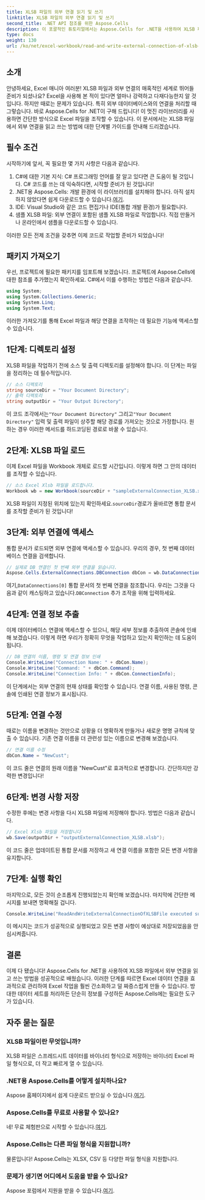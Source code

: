 ```yaml
---
title: XLSB 파일의 외부 연결 읽기 및 쓰기
linktitle: XLSB 파일의 외부 연결 읽기 및 쓰기
second_title: .NET API 참조를 위한 Aspose.Cells
description: 이 포괄적인 튜토리얼에서는 Aspose.Cells for .NET을 사용하여 XLSB 파일에서 외부 연결을 관리하는 방법을 알아봅니다.
type: docs
weight: 130
url: /ko/net/excel-workbook/read-and-write-external-connection-of-xlsb-file/
---
```

## 소개

안녕하세요, Excel 매니아 여러분! XLSB 파일과 외부 연결의 매혹적인 세계로 뛰어들 준비가 되셨나요? Excel을 사용해 본 적이 있다면 얼마나 강력하고 다재다능한지 알 것입니다. 하지만 때로는 문제가 있습니다. 특히 외부 데이터베이스와의 연결을 처리할 때 그렇습니다. 바로 Aspose.Cells for .NET이 구해 드립니다! 이 멋진 라이브러리를 사용하면 간단한 방식으로 Excel 파일을 조작할 수 있습니다. 이 문서에서는 XLSB 파일에서 외부 연결을 읽고 쓰는 방법에 대한 단계별 가이드를 안내해 드리겠습니다.

## 필수 조건

시작하기에 앞서, 꼭 필요한 몇 가지 사항은 다음과 같습니다.

1. C#에 대한 기본 지식: C# 프로그래밍 언어를 잘 알고 있다면 큰 도움이 될 것입니다. C# 코드를 쓰는 데 익숙하다면, 시작할 준비가 된 것입니다!
2.  .NET용 Aspose.Cells: 개발 환경에 이 라이브러리를 설치해야 합니다. 아직 설치하지 않았다면 쉽게 다운로드할 수 있습니다.[여기](https://releases.aspose.com/cells/net/). 
3. IDE: Visual Studio와 같은 코드 편집기나 IDE(통합 개발 환경)가 필요합니다. 
4. 샘플 XLSB 파일: 외부 연결이 포함된 샘플 XLSB 파일로 작업합니다. 직접 만들거나 온라인에서 샘플을 다운로드할 수 있습니다. 

이러한 모든 전제 조건을 갖추면 이제 코드로 작업할 준비가 되었습니다!

## 패키지 가져오기

우선, 프로젝트에 필요한 패키지를 임포트해 보겠습니다. 프로젝트에 Aspose.Cells에 대한 참조를 추가했는지 확인하세요. C#에서 이를 수행하는 방법은 다음과 같습니다.

```csharp
using System;
using System.Collections.Generic;
using System.Linq;
using System.Text;
```

이러한 가져오기를 통해 Excel 파일과 해당 연결을 조작하는 데 필요한 기능에 액세스할 수 있습니다.

## 1단계: 디렉토리 설정

XLSB 파일을 작업하기 전에 소스 및 출력 디렉토리를 설정해야 합니다. 이 단계는 파일을 정리하는 데 필수적입니다.

```csharp
// 소스 디렉토리
string sourceDir = "Your Document Directory";
// 출력 디렉토리
string outputDir = "Your Output Directory";
```

 이 코드 조각에서는`"Your Document Directory"` 그리고`"Your Document Directory"` 입력 및 출력 파일이 상주할 해당 경로를 가져오는 것으로 가정합니다. 원하는 경우 이러한 메서드를 하드코딩된 경로로 바꿀 수 있습니다.

## 2단계: XLSB 파일 로드

이제 Excel 파일을 Workbook 개체로 로드할 시간입니다. 이렇게 하면 그 안의 데이터를 조작할 수 있습니다.

```csharp
// 소스 Excel Xlsb 파일을 로드합니다.
Workbook wb = new Workbook(sourceDir + "sampleExternalConnection_XLSB.xlsb");
```

 XLSB 파일이 지정된 위치에 있는지 확인하세요.`sourceDir`경로가 올바르면 통합 문서를 조작할 준비가 된 것입니다!

## 3단계: 외부 연결에 액세스

통합 문서가 로드되면 외부 연결에 액세스할 수 있습니다. 우리의 경우, 첫 번째 데이터베이스 연결을 검색합니다.

```csharp
// 실제로 DB 연결인 첫 번째 외부 연결을 읽습니다.
Aspose.Cells.ExternalConnections.DBConnection dbCon = wb.DataConnections[0] as Aspose.Cells.ExternalConnections.DBConnection;
```

 여기,`DataConnections[0]` 통합 문서의 첫 번째 연결을 참조합니다. 우리는 그것을 다음과 같이 캐스팅하고 있습니다.`DBConnection` 추가 조작을 위해 입력하세요.

## 4단계: 연결 정보 추출

이제 데이터베이스 연결에 액세스할 수 있으니, 해당 세부 정보를 추출하여 콘솔에 인쇄해 보겠습니다. 이렇게 하면 우리가 정확히 무엇을 작업하고 있는지 확인하는 데 도움이 됩니다.

```csharp
// DB 연결의 이름, 명령 및 연결 정보 인쇄
Console.WriteLine("Connection Name: " + dbCon.Name);
Console.WriteLine("Command: " + dbCon.Command);
Console.WriteLine("Connection Info: " + dbCon.ConnectionInfo);
```

이 단계에서는 외부 연결의 현재 상태를 확인할 수 있습니다. 연결 이름, 사용된 명령, 콘솔에 인쇄된 연결 정보가 표시됩니다.

## 5단계: 연결 수정

때로는 이름을 변경하는 것만으로 상황을 더 명확하게 만들거나 새로운 명명 규칙에 맞출 수 있습니다. 기존 연결 이름을 더 관련성 있는 이름으로 변경해 보겠습니다.

```csharp
// 연결 이름 수정
dbCon.Name = "NewCust";
```

이 코드 줄은 연결의 원래 이름을 "NewCust"로 효과적으로 변경합니다. 간단하지만 강력한 변경입니다!

## 6단계: 변경 사항 저장

수정한 후에는 변경 사항을 다시 XLSB 파일에 저장해야 합니다. 방법은 다음과 같습니다.

```csharp
// Excel Xlsb 파일을 저장합니다
wb.Save(outputDir + "outputExternalConnection_XLSB.xlsb");
```

이 코드 줄은 업데이트된 통합 문서를 저장하고 새 연결 이름을 포함한 모든 변경 사항을 유지합니다.

## 7단계: 실행 확인

마지막으로, 모든 것이 순조롭게 진행되었는지 확인해 보겠습니다. 마지막에 간단한 메시지를 보내면 명확해질 겁니다.

```csharp
Console.WriteLine("ReadAndWriteExternalConnectionOfXLSBFile executed successfully.\r\n");
```

이 메시지는 코드가 성공적으로 실행되었고 모든 변경 사항이 예상대로 저장되었음을 안심시켜줍니다.

## 결론

이제 다 됐습니다! Aspose.Cells for .NET을 사용하여 XLSB 파일에서 외부 연결을 읽고 쓰는 방법을 성공적으로 배웠습니다. 이러한 단계를 따르면 Excel 데이터 연결을 효과적으로 관리하여 Excel 작업을 훨씬 간소화하고 덜 짜증스럽게 만들 수 있습니다. 방대한 데이터 세트를 처리하든 단순히 정보를 구성하든 Aspose.Cells에는 필요한 도구가 있습니다.

## 자주 묻는 질문

### XLSB 파일이란 무엇입니까?  
XLSB 파일은 스프레드시트 데이터를 바이너리 형식으로 저장하는 바이너리 Excel 파일 형식으로, 더 작고 빠르게 열 수 있습니다.

### .NET용 Aspose.Cells를 어떻게 설치하나요?  
 Aspose 홈페이지에서 쉽게 다운로드 받으실 수 있습니다.[여기](https://releases.aspose.com/cells/net/).

### Aspose.Cells를 무료로 사용할 수 있나요?  
 네! 무료 체험판으로 시작할 수 있습니다.[여기](https://releases.aspose.com/).

### Aspose.Cells는 다른 파일 형식을 지원합니까?  
물론입니다! Aspose.Cells는 XLSX, CSV 등 다양한 파일 형식을 지원합니다.

### 문제가 생기면 어디에서 도움을 받을 수 있나요?  
 Aspose 포럼에서 지원을 받을 수 있습니다.[여기](https://forum.aspose.com/c/cells/9).
